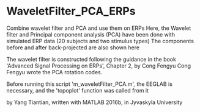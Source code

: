 # WaveletFilter_PCA_ERPs
Combine wavelet filter and PCA and use them on ERPs 
Here, the Wavelet filter and Principal component analysis (PCA) have been done with simulated ERP data (20 subjects and two stimulus types)
The components before and after back-projected are also shown here

The wavelet filter is constructed following the guidance in the book 'Advanced Signal Processing on ERPs', Chapter 2, by Cong Fengyu 
Cong Fengyu wrote the PCA rotation codes.

Before running this script 'm_waveletFilter_PCA.m', the EEGLAB is necessary, and the 'topoplot' function was called from it


by Yang Tiantian, written with MATLAB 2016b, in Jyvaskyla University
